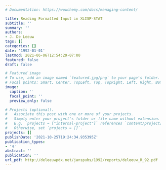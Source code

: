 ```yaml
---
# Documentation: https://wowchemy.com/docs/managing-content/

title: Reading Formatted Input in XLISP-STAT
subtitle: ''
summary: ''
authors:
- J. De Leeuw
tags: []
categories: []
date: '1992-01-01'
lastmod: 2021-06-06T12:54:29-07:00
featured: false
draft: false

# Featured image
# To use, add an image named `featured.jpg/png` to your page's folder.
# Focal points: Smart, Center, TopLeft, Top, TopRight, Left, Right, BottomLeft, Bottom, BottomRight.
image:
  caption: ''
  focal_point: ''
  preview_only: false

# Projects (optional).
#   Associate this post with one or more of your projects.
#   Simply enter your project's folder or file name without extension.
#   E.g. `projects = ["internal-project"]` references `content/project/deep-learning/index.md`.
#   Otherwise, set `projects = []`.
projects: []
publishDate: '2021-10-25T19:24:34.935395Z'
publication_types:
- '4'
abstract: ''
publication: ''
url_pdf: http://deleeuwpdx.net/janspubs/1992/reports/deleeuw_R_92.pdf
---
```


